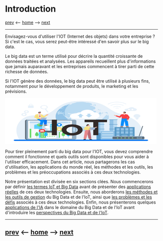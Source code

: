 # Introduction

[prev](/pages/introduction.md) <-- [home](/README.md) --> [next](/pages/definitions-big-data-et-iot.md)

-------
Envisagez-vous d'utiliser l'IOT (Internet des objets) dans votre entreprise ? Si c'est le cas, vous serez peut-être intéressé d'en savoir plus sur le big data.

Le big data est un terme utilisé pour décrire la quantité croissante de données traitées et analysées. Les appareils recueillent plus d'informations que jamais auparavant et les entreprises commencent à tirer parti de cette richesse de données.

Si l'IOT génère des données, le big data peut être utilisé à plusieurs fins, notamment pour le développement de produits, le marketing et les prévisions.

<img src="../assets/iot-bigdata-intro.jpg" width="500" height="150" />

Pour tirer pleinement parti du big data pour l'IOT, vous devez comprendre comment il fonctionne et quels outils sont disponibles pour vous aider à l'utiliser efficacement. Dans cet article, nous partagerons les cas d'utilisation, les applications du monde réel, les méthodes et les outils, les problèmes et les préoccupations associés à ces deux technologies.

Notre présentation est divisée en six sections clées. Nous commencerons par définir [les termes IoT et Big Data](/pages/definitions-big-data-et-iot.md) avant de présenter des [applications réelles](/pages/cas-dusages.md) de ces deux technologies. Ensuite, nous aborderons [les méthodes et les outils de gestion](/pages/approches-et-outils.md) du Big Data et de l'IoT, ainsi que [les problèmes et les défis](/pages/enjeux-et-defis.md) associés à ces deux technologies. Enfin, nous présenterons quelques [applications de l'IA](/pages/applications-de-ia.md) dans le domaine du Big Data et de l'IoT avant d'introduire les [perspectives du Big Data et de l'IoT](/pages/perspectives-futures.md).

-------
[prev](/pages/introduction.md) <-- [home](/README.md) --> [next](/pages/definitions-big-data-et-iot.md)
-
